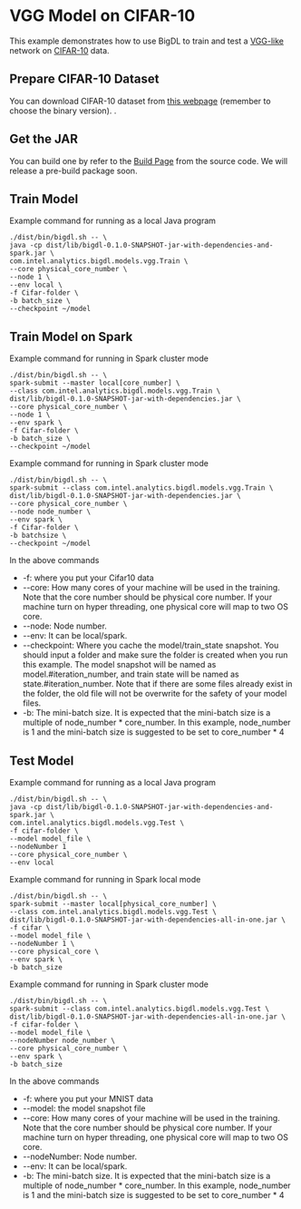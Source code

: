 # VGG Model on CIFAR-10
This example demonstrates how to use BigDL to train and test a [VGG-like](http://torch.ch/blog/2015/07/30/cifar.html) network on [CIFAR-10](https://www.cs.toronto.edu/~kriz/cifar.html) data.

## Prepare CIFAR-10 Dataset
You can download CIFAR-10 dataset from [this webpage](https://www.cs.toronto.edu/~kriz/cifar.html) (remember to choose the binary version).
.

## Get the JAR
You can build one by refer to the
[Build Page](https://github.com/intel-analytics/BigDL/wiki/Build-Page) from the source code. We
will release a pre-build package soon.

## Train Model
Example command for running as a local Java program
```
./dist/bin/bigdl.sh -- \
java -cp dist/lib/bigdl-0.1.0-SNAPSHOT-jar-with-dependencies-and-spark.jar \
com.intel.analytics.bigdl.models.vgg.Train \
--core physical_core_number \
--node 1 \
--env local \
-f Cifar-folder \
-b batch_size \
--checkpoint ~/model
```

## Train Model on Spark
Example command for running in Spark cluster mode
```
./dist/bin/bigdl.sh -- \
spark-submit --master local[core_number] \
--class com.intel.analytics.bigdl.models.vgg.Train \
dist/lib/bigdl-0.1.0-SNAPSHOT-jar-with-dependencies.jar \
--core physical_core_number \
--node 1 \
--env spark \
-f Cifar-folder \
-b batch_size \
--checkpoint ~/model
```

Example command for running in Spark cluster mode
```
./dist/bin/bigdl.sh -- \
spark-submit --class com.intel.analytics.bigdl.models.vgg.Train \
dist/lib/bigdl-0.1.0-SNAPSHOT-jar-with-dependencies.jar \
--core physical_core_number \
--node node_number \
--env spark \
-f Cifar-folder \
-b batchsize \
--checkpoint ~/model
```
In the above commands
* -f: where you put your Cifar10 data
* --core: How many cores of your machine will be used in the training. Note that the core number should be physical core number. If your machine turn on hyper threading, one physical core will map to two OS core.
* --node: Node number.
* --env: It can be local/spark.
* --checkpoint: Where you cache the model/train_state snapshot. You should input a folder and
make sure the folder is created when you run this example. The model snapshot will be named as
model.#iteration_number, and train state will be named as state.#iteration_number. Note that if
there are some files already exist in the folder, the old file will not be overwrite for the
safety of your model files.
* -b: The mini-batch size. It is expected that the mini-batch size is a multiple of node_number * core_number. In this example, node_number is 1 and the mini-batch size is suggested to be set to core_number * 4
## Test Model
Example command for running as a local Java program
```
./dist/bin/bigdl.sh -- \
java -cp dist/lib/bigdl-0.1.0-SNAPSHOT-jar-with-dependencies-and-spark.jar \
com.intel.analytics.bigdl.models.vgg.Test \
-f cifar-folder \
--model model_file \
--nodeNumber 1
--core physical_core_number \
--env local
```

Example command for running in Spark local mode
```
./dist/bin/bigdl.sh -- \
spark-submit --master local[physical_core_number] \
--class com.intel.analytics.bigdl.models.vgg.Test \
dist/lib/bigdl-0.1.0-SNAPSHOT-jar-with-dependencies-all-in-one.jar \
-f cifar \
--model model_file \
--nodeNumber 1 \
--core physical_core \
--env spark \
-b batch_size
```

Example command for running in Spark cluster mode
```
./dist/bin/bigdl.sh -- \
spark-submit --class com.intel.analytics.bigdl.models.vgg.Test \
dist/lib/bigdl-0.1.0-SNAPSHOT-jar-with-dependencies-all-in-one.jar \
-f cifar-folder \
--model model_file \
--nodeNumber node_number \
--core physical_core_number \
--env spark \
-b batch_size
```
In the above commands
* -f: where you put your MNIST data
* --model: the model snapshot file
* --core: How many cores of your machine will be used in the training. Note that the core number should be physical core number. If your machine turn on hyper threading, one physical core will map to two OS core.
* --nodeNumber: Node number.
* --env: It can be local/spark.
* -b: The mini-batch size. It is expected that the mini-batch size is a multiple of node_number * core_number. In this example, node_number is 1 and the mini-batch size is suggested to be set to core_number * 4
